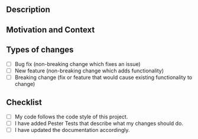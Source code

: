 <!-- markdownlint-disable MD041 -->
<!-- Provide a general summary of your changes in the Title above -->

## Description

<!-- Describe your changes in detail -->

## Motivation and Context

<!-- Why is this change required? What problem does it solve? -->
<!-- If it fixes an open issue, please link to the issue here as follows: -->
<!-- closes #1, closes #2, ... -->

## Types of changes

<!-- What types of changes does your code introduce? Put an `x` in all the boxes that apply: -->

- [ ] Bug fix (non-breaking change which fixes an issue)
- [ ] New feature (non-breaking change which adds functionality)
- [ ] Breaking change (fix or feature that would cause existing functionality to change)

## Checklist

<!-- Go over all the following points, and put an `x` in all the boxes that apply. -->
<!-- If you're unsure about any of these, don't hesitate to ask. We're here to help! -->

- [ ] My code follows the code style of this project.
- [ ] I have added Pester Tests that describe what my changes should do.
- [ ] I have updated the documentation accordingly.
